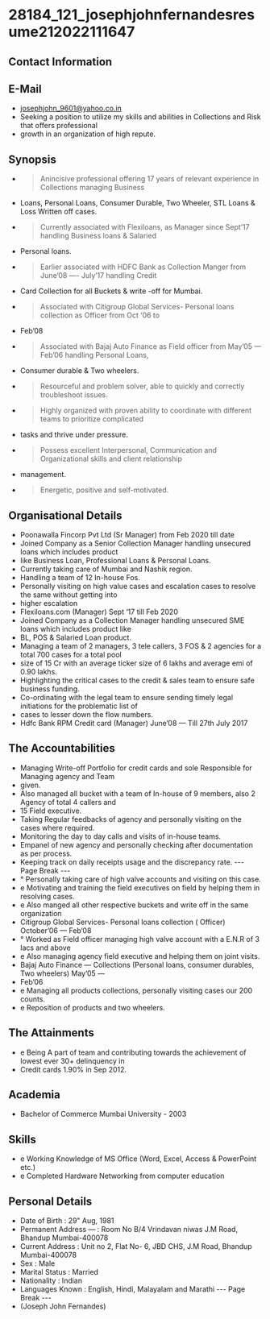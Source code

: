 # 28184_121_josephjohnfernandesresume212022111647

## Contact Information



## E-Mail

* josephjohn_9601@yahoo.co.in
* Seeking a position to utilize my skills and abilities in Collections and Risk that offers professional
* growth in an organization of high repute.


## Synopsis

* >  Anincisive professional offering 17 years of relevant experience in Collections managing Business
* Loans, Personal Loans, Consumer Durable, Two Wheeler, STL Loans & Loss Written off cases.
* > Currently associated with Flexiloans, as Manager since Sept’17 handling Business loans & Salaried
* Personal loans.
* > Earlier associated with HDFC Bank as Collection Manger from June’08 —- July’17 handling Credit
* Card Collection for all Buckets & write -off for Mumbai.
* > Associated with Citigroup Global Services- Personal loans collection as Officer from Oct ‘06 to
* Feb’08
* > Associated with Bajaj Auto Finance as Field officer from May’05 — Feb’06 handling Personal Loans,
* Consumer durable & Two wheelers.
* > Resourceful and problem solver, able to quickly and correctly troubleshoot issues.
* > Highly organized with proven ability to coordinate with different teams to prioritize complicated
* tasks and thrive under pressure.
* > Possess excellent Interpersonal, Communication and Organizational skills and client relationship
* management.
* > Energetic, positive and self-motivated.


## Organisational Details

* Poonawalla Fincorp Pvt Ltd (Sr Manager) from Feb 2020 till date
* Joined Company as a Senior Collection Manager handling unsecured loans which includes product
* like Business Loan, Professional Loans & Personal Loans.
* Currently taking care of Mumbai and Nashik region.
* Handling a team of 12 In-house Fos.
* Personally visiting on high value cases and escalation cases to resolve the same without getting into
* higher escalation
* Flexiloans.com (Manager) Sept ‘17 till Feb 2020
* Joined Company as a Collection Manager handling unsecured SME loans which includes product like
* BL, POS & Salaried Loan product.
* Managing a team of 2 managers, 3 tele callers, 3 FOS & 2 agencies for a total 700 cases for a total pool
* size of 15 Cr with an average ticker size of 6 lakhs and average emi of 0.90 lakhs.
* Highlighting the critical cases to the credit & sales team to ensure safe business funding.
* Co-ordinating with the legal team to ensure sending timely legal initiations for the problematic list of
* cases to lesser down the flow numbers.
* Hdfc Bank RPM Credit card (Manager) June’08 — Till 27th July 2017


## The Accountabilities

* Managing Write-off Portfolio for credit cards and sole Responsible for Managing agency and Team
* given.
* Also managed all bucket with a team of In-house of 9 members, also 2 Agency of total 4 callers and
* 15 Field executive.
* Taking Regular feedbacks of agency and personally visiting on the cases where required.
* Monitoring the day to day calls and visits of in-house teams.
* Empanel of new agency and personally checking after documentation as per process.
* Keeping track on daily receipts usage and the discrepancy rate.
--- Page Break ---
* ° Personally taking care of high valve accounts and visiting on this case.
* e Motivating and training the field executives on field by helping them in resolving cases.
* e Also manged all other respective buckets and write off in the same organization
* Citigroup Global Services- Personal loans collection ( Officer) October’06 — Feb’08
* ° Worked as Field officer managing high valve account with a E.N.R of 3 lacs and above
* e Also managing agency field executive and helping them on joint visits.
* Bajaj Auto Finance — Collections (Personal loans, consumer durables, Two wheelers) May’05 —
* Feb’06
* e Managing all products collections, personally visiting cases our 200 counts.
* e Reposition of products and two wheelers.


## The Attainments

* e Being A part of team and contributing towards the achievement of lowest ever 30+ delinquency in
* Credit cards 1.90% in Sep 2012.


## Academia

* Bachelor of Commerce Mumbai University - 2003


## Skills

* e Working Knowledge of MS Office (Word, Excel, Access & PowerPoint etc.)
* e Completed Hardware Networking from computer education


## Personal Details

* Date of Birth : 29" Aug, 1981
* Permanent Address — : Room No B/4 Vrindavan niwas J.M Road, Bhandup Mumbai-400078
* Current Address : Unit no 2, Flat No- 6, JBD CHS, J.M Road, Bhandup Mumbai-400078
* Sex : Male
* Marital Status : Married
* Nationality : Indian
* Languages Known : English, Hindi, Malayalam and Marathi
--- Page Break ---
* (Joseph John Fernandes)

